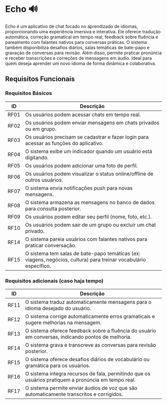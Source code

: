 # Echo 🔊
Echo é um aplicativo de chat focado no aprendizado de idiomas, proporcionando uma experiência imersiva e interativa. Ele oferece tradução automática, correção gramatical em tempo real, feedback sobre fluência e pareamento com falantes nativos para conversas práticas. O sistema também disponibiliza desafios diários, salas temáticas de bate-papo e gravação de conversas para revisão. Além disso, permite praticar pronúncia e receber transcrições e correções de mensagens em áudio. Ideal para quem deseja aprender um novo idioma de forma dinâmica e colaborativa.

## Requisitos Funcionais

### Requisitos Básicos
|**ID** | **Descrição**|
|---|----------|
|RF01	|Os usuários podem acessar chats em tempo real.|
|RF02	|Os usuários podem enviar mensagens em chats privados ou em grupo.|
|RF03	|Os usuários precisam se cadastrar e fazer login para acessar as funções do aplicativo.|
|RF04	|O sistema exibe um indicador quando um usuário está digitando.|
|RF05	|Os usuários podem adicionar uma foto de perfil.|
|RF06	|Os usuários podem visualizar o status online/offline de outros usuários.|
|RF07	|O sistema envia notificações push para novas mensagens.|
|RF08	|O sistema armazena as mensagens no banco de dados para consulta posterior.|
|RF09	|Os usuários podem editar seu perfil (nome, foto, etc.).|
|RF10	|Os usuários podem sair de um grupo ou excluir um chat privado.|
|RF14	|O sistema pareia usuários com falantes nativos para praticar conversação.|
|RF15	|O sistema tem salas de bate-papo temáticas (ex: viagens, negócios, cultura) para treinar vocabulário específico.|

### Requisitos adicionais (caso haja tempo)
| **ID**   | **Descrição** |
|----------|-------------|
| RF11 | O sistema traduz automaticamente mensagens para o idioma desejado do usuário. |
| RF12 | O sistema corrige automaticamente erros gramaticais e sugere melhorias na mensagem. |
| RF13 | O sistema oferece feedback sobre a fluência do usuário em conversas, indicando pontos de melhoria. |
| RF14 | O sistema grava e transcreve as conversas para revisão posterior. |
| RF15 | O sistema oferece desafios diários de vocabulário ou gramática para os usuários. |
| RF16 | O sistema integra recursos de fala, permitindo que os usuários pratiquem a pronúncia em tempo real. |
| RF17 | O sistema permite enviar áudios de voz que são automaticamente transcritos e corrigidos. |

